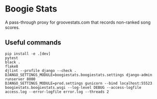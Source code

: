 # Boogie Stats
A pass-through proxy for groovestats.com that records non-ranked song scores.

## Useful commands
```
pip install -e .[dev]
pytest
black .
flake8
djlint --profile django --check .
DJANGO_SETTINGS_MODULE=boogiestats.boogiestats.settings django-admin runserver 8000
DJANGO_SETTINGS_MODULE=prod.settings gunicorn --bind localhost:55523 boogiestats.boogiestats.wsgi --log-level DEBUG --access-logfile access.log --error-logfile error.log --threads 2
```
